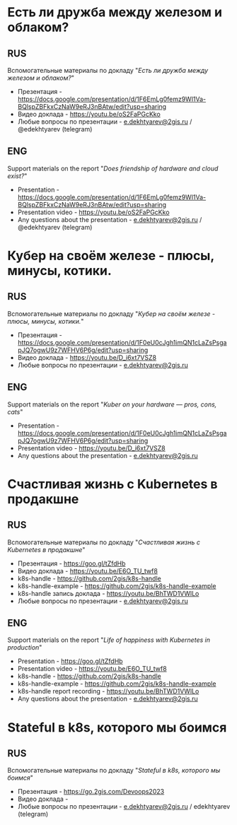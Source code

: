# Есть ли дружба между железом и облаком?

## RUS
Вспомогательные материалы по докладу "_Есть ли дружба между железом и облаком?_"

- Презентация - https://docs.google.com/presentation/d/1F6EmLg0femz9Wl1Va-BQlspZBFkxCzNaW9eRJ3nBAtw/edit?usp=sharing
- Видео доклада - https://youtu.be/oS2FaPGcKko
- Любые вопросы по презентации - e.dekhtyarev@2gis.ru / @edekhtyarev (telegram)

## ENG
Support materials on the report "_Does friendship of hardware and cloud exist?_"

- Presentation - https://docs.google.com/presentation/d/1F6EmLg0femz9Wl1Va-BQlspZBFkxCzNaW9eRJ3nBAtw/edit?usp=sharing
- Presentation video - https://youtu.be/oS2FaPGcKko
- Any questions about the presentation - e.dekhtyarev@2gis.ru / @edekhtyarev (telegram)


# Кубер на своём железе - плюсы, минусы, котики. 

## RUS
Вспомогательные материалы по докладу "_Кубер на своём железе - плюсы, минусы, котики._"

- Презентация - https://docs.google.com/presentation/d/1F0eU0cJgh1imQN1cLaZsPsgapJQ7ogwU9z7WFHV6P6g/edit?usp=sharing
- Видео доклада - https://youtu.be/D_i6xt7VSZ8
- Любые вопросы по презентации - e.dekhtyarev@2gis.ru

## ENG
Support materials on the report "_Kuber on your hardware — pros, cons, cats_"

- Presentation - https://docs.google.com/presentation/d/1F0eU0cJgh1imQN1cLaZsPsgapJQ7ogwU9z7WFHV6P6g/edit?usp=sharing
- Presentation video - https://youtu.be/D_i6xt7VSZ8
- Any questions about the presentation - e.dekhtyarev@2gis.ru


# Счастливая жизнь с Kubernetes в продакшне

## RUS
Вспомогательные материалы по докладу "_Счастливая жизнь с Kubernetes в продакшне_"

- Презентация - https://goo.gl/tZfdHb
- Видео доклада - https://youtu.be/E6O_TU_twf8
- k8s-handle - https://github.com/2gis/k8s-handle
- k8s-handle-example - https://github.com/2gis/k8s-handle-example
- k8s-handle запись доклада - https://youtu.be/BhTWD1VWlLo
- Любые вопросы по презентации - e.dekhtyarev@2gis.ru

## ENG
Support materials on the report "_Life of happiness with Kubernetes in production_"

- Presentation - https://goo.gl/tZfdHb
- Presentation video - https://youtu.be/E6O_TU_twf8
- k8s-handle - https://github.com/2gis/k8s-handle
- k8s-handle-example - https://github.com/2gis/k8s-handle-example
- k8s-handle report recording - https://youtu.be/BhTWD1VWlLo
- Any questions about the presentation - e.dekhtyarev@2gis.ru


# Stateful в k8s, которого мы боимся

## RUS
Вспомогательные материалы по докладу "_Stateful в k8s, которого мы боимся_"

- Презентация - https://go.2gis.com/Devoops2023
- Видео доклада - 
- Любые вопросы по презентации - e.dekhtyarev@2gis.ru / edekhtyarev (telegram)
